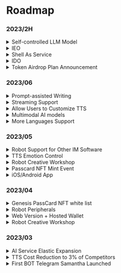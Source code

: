 # Roadmap

### 2023/2H

<details>

<summary>Self-controlled LLM Model</summary>

Already on the way

Support feeding your own fine-tuning corpus, making your BOT fully meet your expectations🤗

Lifetime memory library

Internet connection and API access capabilities!

Fewer restrictions

</details>

<details>

<summary>IEO</summary>



</details>

<details>

<summary>Shell As Service</summary>

Underlying capabilities are open, can be embedded in any third-party application

</details>

<details>

<summary>IDO</summary>



</details>

<details>

<summary>Token Airdrop Plan Announcement</summary>



</details>

### 2023/06

<details>

<summary>Prompt-assisted Writing</summary>

Lowering the threshold for user-defined prompts, will be launched in June, after the launch, users can create bots with rich personality traits through simple identity definition

</details>

<details>

<summary>Streaming Support</summary>

No-latency voice conversation experience

</details>

<details>

<summary>Allow Users to Customize TTS</summary>

Robot Workshop supports user-defined bot TTS through voice cloning

</details>

<details>

<summary>Multimodal AI models</summary>



</details>

<details>

<summary>More Languages Support</summary>



</details>

### 2023/05

<details>

<summary>Robot Support for Other IM Software</summary>

MyShell.ai Creative Workshop will support robot deployment to other social platforms, and users can bind social accounts to extend membership benefits to robots on their social media. Telegram is already supported, and Discord and other platforms will be supported later.

</details>

<details>

<summary>TTS Emotion Control</summary>

BOT's voice will contain richer emotional differences, this feature will enter the public testing stage in May.

</details>

<details>

<summary>Robot Creative Workshop</summary>



</details>

<details>

<summary>Passcard NFT Mint Event</summary>



</details>

<details>

<summary>iOS/Android App</summary>



</details>

### 2023/04

<details>

<summary>Genesis PassCard NFT white list</summary>



</details>

<details>

<summary>Robot Peripherals</summary>

* Twitter space AMA bot
* KOL bot
* Vitalik bot

</details>

<details>

<summary>Web Version + Hosted Wallet</summary>



</details>

<details>

<summary>Robot Creative Workshop</summary>



</details>

### 2023/03

<details>

<summary>AI Service Elastic Expansion</summary>



</details>

<details>

<summary>TTS Cost Reduction to 3% of Competitors</summary>

With the influx of users, our daily voice interaction volume quickly exceeded 100,000. We intensively optimized our self-developed TTS model within three weeks, reducing its cost by 97% compared to Microsoft's TTS API, and supporting rapid cloning of 1-5 minute audio samples.

</details>

<details>

<summary>First BOT Telegram Samantha Launched</summary>

On 03/07, we launched our first Bot Samantha on Telegram.

</details>